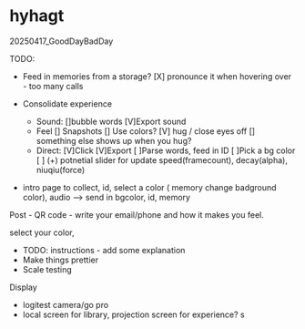 # hyhagt
20250417_GoodDayBadDay

TODO: 
- Feed in memories from a storage?
    [X] pronounce it when hovering over - too many calls 
- Consolidate experience
    - Sound:
    []bubble words
    [V]Export sound
    - Feel
    [] Snapshots
    [] Use colors? 
    [V] hug / close eyes off
    [] something else shows up when you hug?
    - Direct: 
    [V]Click
    [V]Export
    [ ]Parse words, feed in ID
    [ ]Pick a bg color
    [ ] (+) potnetial slider for update speed(framecount), decay(alpha), niuqiu(force)

- intro page to collect, id, select a color ( memory change badground color), audio
--> send in bgcolor, id, memory


Post - QR code - write your email/phone and how it makes you feel.

select your color, 
- TODO: instructions - add some explanation 
- Make things prettier
- Scale testing


Display
- logitest camera/go pro
- local screen for library, projection screen for experience? s
